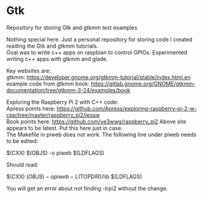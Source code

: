 # Gtk
Repository for storing Gtk and gtkmm test examples<p>
Nothing special here. Just a personal repository for storing code I created reading the Gtk and gtkmm tutorials.<br>
Goal was to write c++ apps on raspbian to control GPIOs. Experimented writing c++ apps with gtkmm and glade.<p>
Key websites are:<br>
gtkmm: https://developer.gnome.org/gtkmm-tutorial/stable/index.html.en<br>
example code from gtkmm book: https://gitlab.gnome.org/GNOME/gtkmm-documentation/tree/gtkmm-3-24/examples/book<p>
Exploring the Raspberry Pi 2 with C++ code:<br>
Apress points here: https://github.com/Apress/exploring-raspberry-pi-2-w-cpp/tree/master/raspberry_pi2/jessie<br>
Book points here: https://github.com/ve3wwg/raspberry_pi2 Above site appears to be latest. Put this here just in case.<br>
The Makefile in piweb does not work. The following line under piweb needs to be edited:<p>
$(CXX) $(OBJS) -o piweb $(LDFLAGS)<p>
Should read:<p>
$(CXX) $(OBJS) -o piweb -L$(TOPDIR)/lib $(LDFLAGS)<p>
You will get an error about not finding -lrpi2 without the change.<p>
